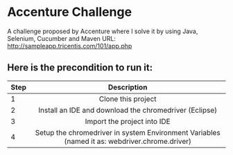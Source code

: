 # Accenture Challenge
 A challenge proposed by Accenture where I solve it by using Java, Selenium, Cucumber and Maven
 URL:  http://sampleapp.tricentis.com/101/app.php

## Here is the precondition to run it:

| Step | Description                                                                                              |
|------|:--------------------------------------------------------------------------------------------------------:|
| 1    | Clone this project                                                                                       |
| 2    | Install an IDE and download the chromedriver (Eclipse)                                                   |
| 3    | Import the project into IDE                                                                              |
| 4    | Setup the chromedriver in system Environment Variables (named it as: webdriver.chrome.driver)            |
